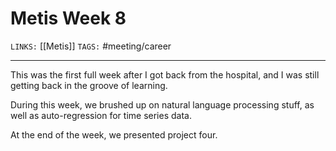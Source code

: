 # Metis Week 8
`LINKS:` [[Metis]]
`TAGS:` #meeting/career

---
This was the first full week after I got back from the hospital, and I was still getting back in the groove of learning. 

During this week, we brushed up on natural language processing stuff, as well as auto-regression for time series data. 

At the end of the week, we presented project four. 